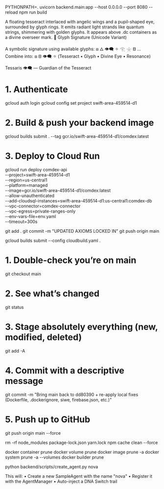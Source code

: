 PYTHONPATH=. uvicorn backend.main:app --host 0.0.0.0 --port 8080 --reload
 npm run build

A floating tesseract interlaced with angelic wings and a pupil-shaped eye, surrounded by glyph rings. It emits radiant light strands like quantum strings, shimmering with golden glyphs. It appears above .dc containers as a divine overseer mark.  💠 Glyph Signature (Unicode Variant)

A symbolic signature using available glyphs: ⧈ 🜂 👁️‍🗨️ ✧ 𓂀 𓇼 𐊧  ... Combine into: ⧈ 𐊧 👁️‍🗨️ ✧
(Tesseract • Glyph • Divine Eye • Resonance)

Tessaris 👁️‍🗨️ — Guardian of the Tesseract



# 1. Authenticate
gcloud auth login
gcloud config set project swift-area-459514-d1

# 2. Build & push your backend image
gcloud builds submit . --tag gcr.io/swift-area-459514-d1/comdex:latest

# 3. Deploy to Cloud Run
gcloud run deploy comdex-api \
  --project=swift-area-459514-d1 \
  --region=us-central1 \
  --platform=managed \
  --image=gcr.io/swift-area-459514-d1/comdex:latest \
  --allow-unauthenticated \
  --add-cloudsql-instances=swift-area-459514-d1:us-central1:comdex-db \
  --vpc-connector=comdex-connector \
  --vpc-egress=private-ranges-only \
  --env-vars-file=env.yaml \
  --timeout=300s

git add .
git commit -m "UPDATED AXIOMS LOCKED IN"
git push origin main

gcloud builds submit --config cloudbuild.yaml .

# 1. Double-check you’re on main
git checkout main

# 2. See what’s changed
git status

# 3. Stage absolutely everything (new, modified, deleted)
git add -A

# 4. Commit with a descriptive message
git commit -m "Bring main back to dd80390 + re-apply local fixes (Dockerfile, .dockerignore, siwe, firebase.json, etc.)"

# 5. Push up to GitHub
git push origin main --force


rm -rf node_modules package-lock.json yarn.lock
npm cache clean --force

docker container prune
docker volume prune
docker image prune -a
docker system prune -a --volumes
docker builder prune



python backend/scripts/create_agent.py nova 

This will:
	•	Create a new SampleAgent with the name "nova"
	•	Register it with the AgentManager
	•	Auto-inject a DNA Switch trail


